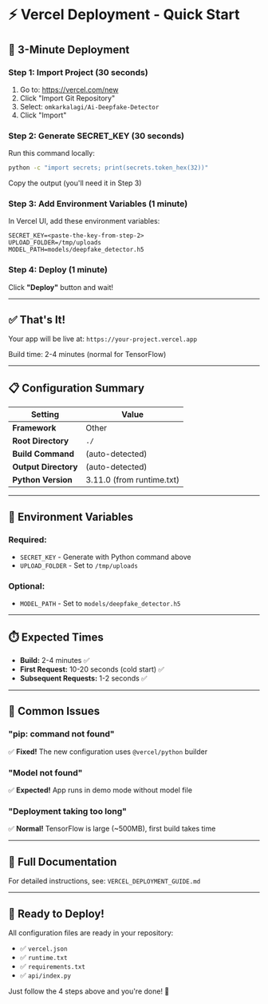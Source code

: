 # ⚡ Vercel Deployment - Quick Start

## 🎯 **3-Minute Deployment**

### **Step 1: Import Project (30 seconds)**
1. Go to: https://vercel.com/new
2. Click "Import Git Repository"
3. Select: `omkarkalagi/Ai-Deepfake-Detector`
4. Click "Import"

### **Step 2: Generate SECRET_KEY (30 seconds)**
Run this command locally:
```bash
python -c "import secrets; print(secrets.token_hex(32))"
```
Copy the output (you'll need it in Step 3)

### **Step 3: Add Environment Variables (1 minute)**
In Vercel UI, add these environment variables:

```
SECRET_KEY=<paste-the-key-from-step-2>
UPLOAD_FOLDER=/tmp/uploads
MODEL_PATH=models/deepfake_detector.h5
```

### **Step 4: Deploy (1 minute)**
Click **"Deploy"** button and wait!

---

## ✅ **That's It!**

Your app will be live at: `https://your-project.vercel.app`

Build time: 2-4 minutes (normal for TensorFlow)

---

## 📋 **Configuration Summary**

| Setting | Value |
|---------|-------|
| **Framework** | Other |
| **Root Directory** | `./` |
| **Build Command** | (auto-detected) |
| **Output Directory** | (auto-detected) |
| **Python Version** | 3.11.0 (from runtime.txt) |

---

## 🔑 **Environment Variables**

### **Required:**
- `SECRET_KEY` - Generate with Python command above
- `UPLOAD_FOLDER` - Set to `/tmp/uploads`

### **Optional:**
- `MODEL_PATH` - Set to `models/deepfake_detector.h5`

---

## ⏱️ **Expected Times**

- **Build:** 2-4 minutes ✅
- **First Request:** 10-20 seconds (cold start) ✅
- **Subsequent Requests:** 1-2 seconds ✅

---

## 🚨 **Common Issues**

### **"pip: command not found"**
✅ **Fixed!** The new configuration uses `@vercel/python` builder

### **"Model not found"**
✅ **Expected!** App runs in demo mode without model file

### **"Deployment taking too long"**
✅ **Normal!** TensorFlow is large (~500MB), first build takes time

---

## 📖 **Full Documentation**

For detailed instructions, see: `VERCEL_DEPLOYMENT_GUIDE.md`

---

## 🎉 **Ready to Deploy!**

All configuration files are ready in your repository:
- ✅ `vercel.json`
- ✅ `runtime.txt`
- ✅ `requirements.txt`
- ✅ `api/index.py`

Just follow the 4 steps above and you're done! 🚀